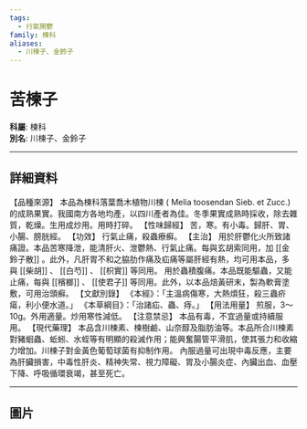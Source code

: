 ```yaml
---
tags:
  - 行氣開鬱
family: 楝科
aliases:
  - 川楝子、金鈴子
---
```


# 苦楝子

**科屬**: 楝科  
**別名**: 川楝子、金鈴子  

---

## 詳細資料
【品種來源】
本品為楝科落葉喬木植物川楝 (
Melia toosendan
Sieb. et Zucc.) 的成熟果實。我國南方各地均產，以四川產者為佳。冬季果實成熟時採收，除去雜質，乾燥。生用成炒用。用時打碎。
【性味歸經】
苦，寒。有小毒。歸肝、胃、小腸、膀胱經。
【功效】
行氣止痛，殺蟲療癬。
【主治】
用於肝鬱化火所致諸痛證。本品苦寒降泄，能清肝火、泄鬱熱、行氣止痛。每與玄胡索同用，加 [[金鈴子散]] 。此外，凡肝胃不和之脇肋作痛及疝痛等屬肝經有熱，均可用本品，多與 [[柴胡]] 、 [[白芍]] 、 [[枳實]] 等同用。
用於蟲積腹痛。本品既能驅蟲，又能止痛，每與 [[檳榔]] 、 [[使君子]] 等同用。此外，以本品焙黃研末，製為軟膏塗敷，可用治頭癬。
【文獻別錄】
《本經》：「主溫病傷寒，大熱煩狂，殺三蟲疥瘍，利小便水道。」
《本草綱目》：「治諸疝、蟲、痔。」
【用法用量】
煎服，3～10g。外用適量。炒用寒性減低。
【注意禁忌】
本品有毒，不宜過量或持續服用。
【現代藥理】
本品含川楝素、楝樹鹼、山奈醇及脂肪油等。本品所合川楝素對豬蛔蟲、蚯蚓、水蛭等有明顯的殺滅作用；能興奮腸管平滑肌，使其張力和收縮力增加。川楝子對金黃色葡萄球菌有抑制作用。
內服過量可出現中毒反應，主要為肝臟損害，中毒性肝炎、精神失常、視力障礙、胃及小腸炎症、內臟出血、血壓下降、呼吸循環衰竭，甚至死亡。

---

## 圖片
